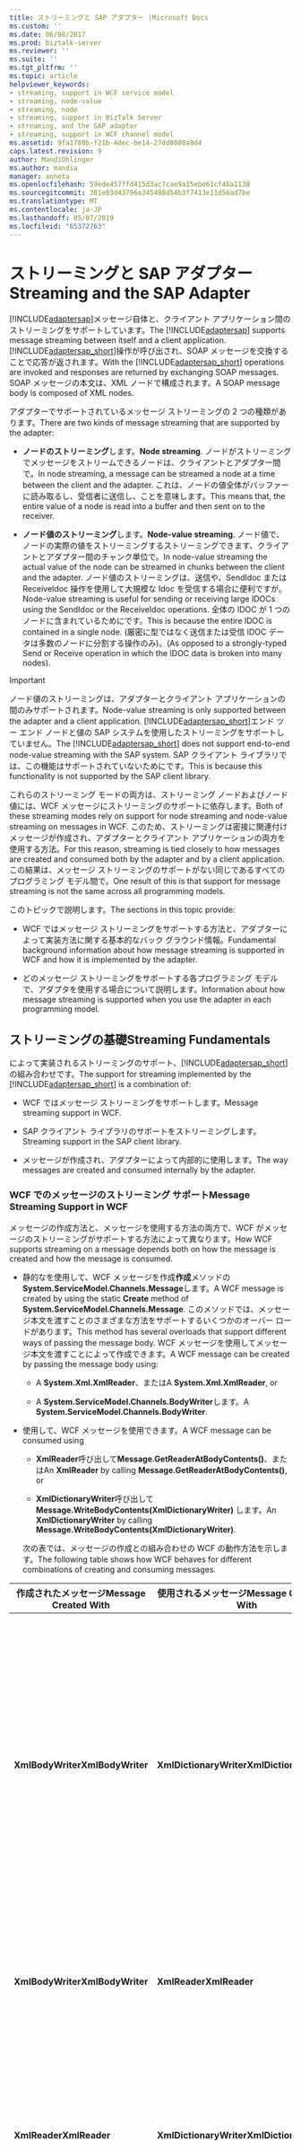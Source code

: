 ```yaml
---
title: ストリーミングと SAP アダプター |Microsoft Docs
ms.custom: ''
ms.date: 06/08/2017
ms.prod: biztalk-server
ms.reviewer: ''
ms.suite: ''
ms.tgt_pltfrm: ''
ms.topic: article
helpviewer_keywords:
- streaming, support in WCF service model
- streaming, node-value
- streaming, node
- streaming, support in BizTalk Server
- streaming, and the SAP adapter
- streaming, support in WCF channel model
ms.assetid: 9fa1788b-f21b-4dec-be14-27dd8080a9d4
caps.latest.revision: 9
author: MandiOhlinger
ms.author: mandia
manager: anneta
ms.openlocfilehash: 59ede457ffd415d3ac7cae9a15ebe61cf46a1138
ms.sourcegitcommit: 381e83d43796a345488d54b3f7413e11d56ad7be
ms.translationtype: MT
ms.contentlocale: ja-JP
ms.lasthandoff: 05/07/2019
ms.locfileid: "65372763"
---
```

# <a name="streaming-and-the-sap-adapter"></a><span data-ttu-id="be447-102">ストリーミングと SAP アダプター</span><span class="sxs-lookup"><span data-stu-id="be447-102">Streaming and the SAP Adapter</span></span>
<span data-ttu-id="be447-103">[!INCLUDE[adaptersap](../../includes/adaptersap-md.md)]メッセージ自体と、クライアント アプリケーション間のストリーミングをサポートしています。</span><span class="sxs-lookup"><span data-stu-id="be447-103">The [!INCLUDE[adaptersap](../../includes/adaptersap-md.md)] supports message streaming between itself and a client application.</span></span> <span data-ttu-id="be447-104">[!INCLUDE[adaptersap_short](../../includes/adaptersap-short-md.md)]操作が呼び出され、SOAP メッセージを交換することで応答が返されます。</span><span class="sxs-lookup"><span data-stu-id="be447-104">With the [!INCLUDE[adaptersap_short](../../includes/adaptersap-short-md.md)] operations are invoked and responses are returned by exchanging SOAP messages.</span></span> <span data-ttu-id="be447-105">SOAP メッセージの本文は、XML ノードで構成されます。</span><span class="sxs-lookup"><span data-stu-id="be447-105">A SOAP message body is composed of XML nodes.</span></span>  
  
 <span data-ttu-id="be447-106">アダプターでサポートされているメッセージ ストリーミングの 2 つの種類があります。</span><span class="sxs-lookup"><span data-stu-id="be447-106">There are two kinds of message streaming that are supported by the adapter:</span></span>  
  
-   <span data-ttu-id="be447-107">**ノードのストリーミング**します。</span><span class="sxs-lookup"><span data-stu-id="be447-107">**Node streaming**.</span></span> <span data-ttu-id="be447-108">ノードがストリーミングでメッセージをストリームできるノードは、クライアントとアダプター間で。</span><span class="sxs-lookup"><span data-stu-id="be447-108">In node streaming, a message can be streamed a node at a time between the client and the adapter.</span></span> <span data-ttu-id="be447-109">これは、ノードの値全体がバッファーに読み取るし、受信者に送信し、ことを意味します。</span><span class="sxs-lookup"><span data-stu-id="be447-109">This means that, the entire value of a node is read into a buffer and then sent on to the receiver.</span></span>  
  
-   <span data-ttu-id="be447-110">**ノード値のストリーミング**します。</span><span class="sxs-lookup"><span data-stu-id="be447-110">**Node-value streaming**.</span></span> <span data-ttu-id="be447-111">ノード値で、ノードの実際の値をストリーミングするストリーミングできます、クライアントとアダプター間のチャンク単位で。</span><span class="sxs-lookup"><span data-stu-id="be447-111">In node-value streaming the actual value of the node can be streamed in chunks between the client and the adapter.</span></span> <span data-ttu-id="be447-112">ノード値のストリーミングは、送信や、SendIdoc または ReceiveIdoc 操作を使用して大規模な Idoc を受信する場合に便利ですが。</span><span class="sxs-lookup"><span data-stu-id="be447-112">Node-value streaming is useful for sending or receiving large IDOCs using the SendIdoc or the ReceiveIdoc operations.</span></span> <span data-ttu-id="be447-113">全体の IDOC が 1 つのノードに含まれているためにです。</span><span class="sxs-lookup"><span data-stu-id="be447-113">This is because the entire IDOC is contained in a single node.</span></span> <span data-ttu-id="be447-114">(厳密に型ではなく送信または受信 IDOC データは多数のノードに分割する操作のみ)。</span><span class="sxs-lookup"><span data-stu-id="be447-114">(As opposed to a strongly-typed Send or Receive operation in which the IDOC data is broken into many nodes).</span></span>  
  
> [!IMPORTANT]
>  <span data-ttu-id="be447-115">ノード値のストリーミングは、アダプターとクライアント アプリケーションの間のみサポートされます。</span><span class="sxs-lookup"><span data-stu-id="be447-115">Node-value streaming is only supported between the adapter and a client application.</span></span> <span data-ttu-id="be447-116">[!INCLUDE[adaptersap_short](../../includes/adaptersap-short-md.md)]エンド ツー エンド ノードと値の SAP システムを使用したストリーミングをサポートしていません。</span><span class="sxs-lookup"><span data-stu-id="be447-116">The [!INCLUDE[adaptersap_short](../../includes/adaptersap-short-md.md)] does not support end-to-end node-value streaming with the SAP system.</span></span> <span data-ttu-id="be447-117">SAP クライアント ライブラリでは、この機能はサポートされていないためにです。</span><span class="sxs-lookup"><span data-stu-id="be447-117">This is because this functionality is not supported by the SAP client library.</span></span>  
  
 <span data-ttu-id="be447-118">これらのストリーミング モードの両方は、ストリーミング ノードおよびノード値には、WCF メッセージにストリーミングのサポートに依存します。</span><span class="sxs-lookup"><span data-stu-id="be447-118">Both of these streaming modes rely on support for node streaming and node-value streaming on messages in WCF.</span></span> <span data-ttu-id="be447-119">このため、ストリーミングは密接に関連付けメッセージが作成され、アダプターとクライアント アプリケーションの両方を使用する方法。</span><span class="sxs-lookup"><span data-stu-id="be447-119">For this reason, streaming is tied closely to how messages are created and consumed both by the adapter and by a client application.</span></span> <span data-ttu-id="be447-120">この結果は、メッセージ ストリーミングのサポートがない同じであるすべてのプログラミング モデル間で。</span><span class="sxs-lookup"><span data-stu-id="be447-120">One result of this is that support for message streaming is not the same across all programming models.</span></span>  
  
 <span data-ttu-id="be447-121">このトピックで説明します。</span><span class="sxs-lookup"><span data-stu-id="be447-121">The sections in this topic provide:</span></span>  
  
-   <span data-ttu-id="be447-122">WCF ではメッセージ ストリーミングをサポートする方法と、アダプターによって実装方法に関する基本的なバック グラウンド情報。</span><span class="sxs-lookup"><span data-stu-id="be447-122">Fundamental background information about how message streaming is supported in WCF and how it is implemented by the adapter.</span></span>  
  
-   <span data-ttu-id="be447-123">どのメッセージ ストリーミングをサポートする各プログラミング モデルで、アダプタを使用する場合について説明します。</span><span class="sxs-lookup"><span data-stu-id="be447-123">Information about how message streaming is supported when you use the adapter in each programming model.</span></span>  
  
## <a name="streaming-fundamentals"></a><span data-ttu-id="be447-124">ストリーミングの基礎</span><span class="sxs-lookup"><span data-stu-id="be447-124">Streaming Fundamentals</span></span>  
 <span data-ttu-id="be447-125">によって実装されるストリーミングのサポート、[!INCLUDE[adaptersap_short](../../includes/adaptersap-short-md.md)]の組み合わせです。</span><span class="sxs-lookup"><span data-stu-id="be447-125">The support for streaming implemented by the [!INCLUDE[adaptersap_short](../../includes/adaptersap-short-md.md)] is a combination of:</span></span>  
  
-   <span data-ttu-id="be447-126">WCF ではメッセージ ストリーミングをサポートします。</span><span class="sxs-lookup"><span data-stu-id="be447-126">Message streaming support in WCF.</span></span>  
  
-   <span data-ttu-id="be447-127">SAP クライアント ライブラリのサポートをストリーミングします。</span><span class="sxs-lookup"><span data-stu-id="be447-127">Streaming support in the SAP client library.</span></span>  
  
-   <span data-ttu-id="be447-128">メッセージが作成され、アダプターによって内部的に使用します。</span><span class="sxs-lookup"><span data-stu-id="be447-128">The way messages are created and consumed internally by the adapter.</span></span>  
  
### <a name="message-streaming-support-in-wcf"></a><span data-ttu-id="be447-129">WCF でのメッセージのストリーミング サポート</span><span class="sxs-lookup"><span data-stu-id="be447-129">Message Streaming Support in WCF</span></span>  
 <span data-ttu-id="be447-130">メッセージの作成方法と、メッセージを使用する方法の両方で、WCF がメッセージのストリーミングがサポートする方法によって異なります。</span><span class="sxs-lookup"><span data-stu-id="be447-130">How WCF supports streaming on a message depends both on how the message is created and how the message is consumed.</span></span>  
  
- <span data-ttu-id="be447-131">静的なを使用して、WCF メッセージを作成**作成**メソッドの**System.ServiceModel.Channels.Message**します。</span><span class="sxs-lookup"><span data-stu-id="be447-131">A WCF message is created by using the static **Create** method of **System.ServiceModel.Channels.Message**.</span></span> <span data-ttu-id="be447-132">このメソッドでは、メッセージ本文を渡すことのさまざまな方法をサポートするいくつかのオーバー ロードがあります。</span><span class="sxs-lookup"><span data-stu-id="be447-132">This method has several overloads that support different ways of passing the message body.</span></span> <span data-ttu-id="be447-133">WCF メッセージを使用してメッセージ本文を渡すことによって作成できます。</span><span class="sxs-lookup"><span data-stu-id="be447-133">A WCF message can be created by passing the message body using:</span></span>  
  
  -   <span data-ttu-id="be447-134">A **System.Xml.XmlReader**、または</span><span class="sxs-lookup"><span data-stu-id="be447-134">A **System.Xml.XmlReader**, or</span></span>  
  
  -   <span data-ttu-id="be447-135">A **System.ServiceModel.Channels.BodyWriter**します。</span><span class="sxs-lookup"><span data-stu-id="be447-135">A **System.ServiceModel.Channels.BodyWriter**.</span></span>  
  
- <span data-ttu-id="be447-136">使用して、WCF メッセージを使用できます。</span><span class="sxs-lookup"><span data-stu-id="be447-136">A WCF message can be consumed using</span></span>  
  
  -   <span data-ttu-id="be447-137">**XmlReader**呼び出して**Message.GetReaderAtBodyContents()**、または</span><span class="sxs-lookup"><span data-stu-id="be447-137">An **XmlReader** by calling **Message.GetReaderAtBodyContents()**, or</span></span>  
  
  -   <span data-ttu-id="be447-138">**XmlDictionaryWriter**呼び出して**Message.WriteBodyContents(XmlDictionaryWriter)** します。</span><span class="sxs-lookup"><span data-stu-id="be447-138">An **XmlDictionaryWriter** by calling **Message.WriteBodyContents(XmlDictionaryWriter)**.</span></span>  
  
  <span data-ttu-id="be447-139">次の表では、メッセージの作成との組み合わせの WCF の動作方法を示します。</span><span class="sxs-lookup"><span data-stu-id="be447-139">The following table shows how WCF behaves for different combinations of creating and consuming messages.</span></span>  
  
|<span data-ttu-id="be447-140">作成されたメッセージ</span><span class="sxs-lookup"><span data-stu-id="be447-140">Message Created With</span></span>|<span data-ttu-id="be447-141">使用されるメッセージ</span><span class="sxs-lookup"><span data-stu-id="be447-141">Message Consumed With</span></span>|<span data-ttu-id="be447-142">WCF の動作</span><span class="sxs-lookup"><span data-stu-id="be447-142">WCF Behavior</span></span>|  
|--------------------------|---------------------------|------------------|  
|<span data-ttu-id="be447-143">**XmlBodyWriter**</span><span class="sxs-lookup"><span data-stu-id="be447-143">**XmlBodyWriter**</span></span>|<span data-ttu-id="be447-144">**XmlDictionaryWriter**</span><span class="sxs-lookup"><span data-stu-id="be447-144">**XmlDictionaryWriter**</span></span>|<span data-ttu-id="be447-145">**ノード値のストリーミング**はサポートされています。</span><span class="sxs-lookup"><span data-stu-id="be447-145">**Node-value streaming** is supported.</span></span> <span data-ttu-id="be447-146">WCF は、ストリーミングを実現するための 2 つのライターをパイプ処理します。</span><span class="sxs-lookup"><span data-stu-id="be447-146">WCF pipes the two writers together to enable streaming.</span></span> <span data-ttu-id="be447-147">両方の**XmlBodyWriter**と**XmlDictionaryWriter**ノード値が発生するストリーミングをサポートする必要があります。</span><span class="sxs-lookup"><span data-stu-id="be447-147">Both the **XmlBodyWriter** and the **XmlDictionaryWriter** must support node-value streaming for it to occur.</span></span>|  
|<span data-ttu-id="be447-148">**XmlBodyWriter**</span><span class="sxs-lookup"><span data-stu-id="be447-148">**XmlBodyWriter**</span></span>|<span data-ttu-id="be447-149">**XmlReader**</span><span class="sxs-lookup"><span data-stu-id="be447-149">**XmlReader**</span></span>|<span data-ttu-id="be447-150">**ノードのストリーミング**はサポートされています。</span><span class="sxs-lookup"><span data-stu-id="be447-150">**Node streaming** is supported.</span></span> <span data-ttu-id="be447-151">WCF を内部的にバッファー、 **XmlReader**します。</span><span class="sxs-lookup"><span data-stu-id="be447-151">WCF internally buffers the **XmlReader**.</span></span>|  
|<span data-ttu-id="be447-152">**XmlReader**</span><span class="sxs-lookup"><span data-stu-id="be447-152">**XmlReader**</span></span>|<span data-ttu-id="be447-153">**XmlDictionaryWriter**</span><span class="sxs-lookup"><span data-stu-id="be447-153">**XmlDictionaryWriter**</span></span>|<span data-ttu-id="be447-154">**ノードのストリーミング**はサポートされています。</span><span class="sxs-lookup"><span data-stu-id="be447-154">**Node streaming** is supported.</span></span> <span data-ttu-id="be447-155">WCF を内部的にバッファー、 **XmlReader**にコールバックし、 **XmlDictionaryWriter**します。</span><span class="sxs-lookup"><span data-stu-id="be447-155">WCF internally buffers the **XmlReader** and calls back into the **XmlDictionaryWriter**.</span></span>|  
|<span data-ttu-id="be447-156">**XmlReader**</span><span class="sxs-lookup"><span data-stu-id="be447-156">**XmlReader**</span></span>|<span data-ttu-id="be447-157">**XmlReader**</span><span class="sxs-lookup"><span data-stu-id="be447-157">**XmlReader**</span></span>|<span data-ttu-id="be447-158">**ノードのストリーミング**はサポートされています。</span><span class="sxs-lookup"><span data-stu-id="be447-158">**Node streaming** is supported.</span></span> <span data-ttu-id="be447-159">WCF を内部的にバッファー、 **XmlReader**します。</span><span class="sxs-lookup"><span data-stu-id="be447-159">WCF internally buffers the **XmlReader**.</span></span>|  
  
### <a name="streaming-support-in-the-sap-client-library"></a><span data-ttu-id="be447-160">SAP クライアント ライブラリでのストリーミング サポート</span><span class="sxs-lookup"><span data-stu-id="be447-160">Streaming Support in the SAP Client Library</span></span>  
 <span data-ttu-id="be447-161">SAP クライアント ライブラリは、ストリーミングをサポートしていません。</span><span class="sxs-lookup"><span data-stu-id="be447-161">The SAP client library does not support streaming.</span></span> <span data-ttu-id="be447-162">そのためノードと値のエンド ツー エンドのストリーミングはサポートされていませんが、[!INCLUDE[adaptersap_short](../../includes/adaptersap-short-md.md)]します。</span><span class="sxs-lookup"><span data-stu-id="be447-162">Therefore end-to-end node-value streaming is not supported by the [!INCLUDE[adaptersap_short](../../includes/adaptersap-short-md.md)].</span></span>  
  
### <a name="internal-message-handling-by-the-adapter"></a><span data-ttu-id="be447-163">内部のメッセージがアダプターによって処理</span><span class="sxs-lookup"><span data-stu-id="be447-163">Internal Message Handling by the Adapter</span></span>  
 <span data-ttu-id="be447-164">アダプターでは、次の方法では、ストリーミングがサポートされています。</span><span class="sxs-lookup"><span data-stu-id="be447-164">The adapter supports streaming in the following manner:</span></span>  
  
-   <span data-ttu-id="be447-165">アダプターのカスタム実装を使用して、クライアントから受信した SendIdDoc 要求メッセージを消費する**XmlDictionaryWriter**します。</span><span class="sxs-lookup"><span data-stu-id="be447-165">The adapter consumes the SendIdDoc request message received from the client by using a custom implementation of **XmlDictionaryWriter**.</span></span> <span data-ttu-id="be447-166">使用してクライアントから受信したその他のすべてのメッセージを消費する**XmlReader**します。</span><span class="sxs-lookup"><span data-stu-id="be447-166">It consumes all other messages received from the client using an **XmlReader**.</span></span>  
  
-   <span data-ttu-id="be447-167">アダプターのカスタム実装を使用して、クライアントに送信する ReceiveIdoc 要求メッセージを作成します**XmlBodyWriter**します。</span><span class="sxs-lookup"><span data-stu-id="be447-167">The adapter creates the ReceiveIdoc request message that it sends to the client by using a custom implementation of **XmlBodyWriter**.</span></span> <span data-ttu-id="be447-168">使用してクライアントに送信されるその他のすべてのメッセージを作成、 **XmlReader**します。</span><span class="sxs-lookup"><span data-stu-id="be447-168">It creates all other messages that it sends to the client using an **XmlReader**.</span></span>  
  
## <a name="streaming-support-in-the-wcf-channel-model"></a><span data-ttu-id="be447-169">WCF チャネル モデルでのストリーミング サポート</span><span class="sxs-lookup"><span data-stu-id="be447-169">Streaming Support in the WCF Channel Model</span></span>  
 <span data-ttu-id="be447-170">次の表では、WCF チャネル モデルのストリーミングをサポートする方法の詳細について説明します。</span><span class="sxs-lookup"><span data-stu-id="be447-170">The following table provides detailed information about how streaming is supported in the WCF channel model.</span></span>  
  
|<span data-ttu-id="be447-171">演算</span><span class="sxs-lookup"><span data-stu-id="be447-171">Operation</span></span>|<span data-ttu-id="be447-172">ノードのストリーミング</span><span class="sxs-lookup"><span data-stu-id="be447-172">Node Streaming</span></span>|<span data-ttu-id="be447-173">ノード値のストリーミング</span><span class="sxs-lookup"><span data-stu-id="be447-173">Node-Value Streaming</span></span>|<span data-ttu-id="be447-174">説明</span><span class="sxs-lookup"><span data-stu-id="be447-174">Description</span></span>|  
|---------------|--------------------|---------------------------|-----------------|  
|<span data-ttu-id="be447-175">(アダプターのクライアント) からの送信の RFC および BAPI 操作</span><span class="sxs-lookup"><span data-stu-id="be447-175">Outbound RFC and BAPI operations (from the client to the adapter)</span></span>|<span data-ttu-id="be447-176">サポートされていません</span><span class="sxs-lookup"><span data-stu-id="be447-176">Not supported</span></span>|<span data-ttu-id="be447-177">サポートされていません</span><span class="sxs-lookup"><span data-stu-id="be447-177">Not supported</span></span>||  
|<span data-ttu-id="be447-178">(アダプターのクライアント) から送信 tRFC 操作</span><span class="sxs-lookup"><span data-stu-id="be447-178">Outbound tRFC operations (from the client to the adapter)</span></span>|<span data-ttu-id="be447-179">サポートされていません</span><span class="sxs-lookup"><span data-stu-id="be447-179">Not supported</span></span>|<span data-ttu-id="be447-180">サポートされていません</span><span class="sxs-lookup"><span data-stu-id="be447-180">Not supported</span></span>||  
|<span data-ttu-id="be447-181">IDOC の送信操作が (厳密に型指定)</span><span class="sxs-lookup"><span data-stu-id="be447-181">IDOC Send operation (strongly typed)</span></span>|<span data-ttu-id="be447-182">サポートされていません</span><span class="sxs-lookup"><span data-stu-id="be447-182">Not supported</span></span>|<span data-ttu-id="be447-183">サポートされていません</span><span class="sxs-lookup"><span data-stu-id="be447-183">Not supported</span></span>||  
|<span data-ttu-id="be447-184">IDOC の受信操作が (厳密に型指定)</span><span class="sxs-lookup"><span data-stu-id="be447-184">IDOC Receive operation (strongly typed)</span></span>|<span data-ttu-id="be447-185">Supported</span><span class="sxs-lookup"><span data-stu-id="be447-185">Supported</span></span>|<span data-ttu-id="be447-186">サポートされていません</span><span class="sxs-lookup"><span data-stu-id="be447-186">Not supported</span></span>||  
|<span data-ttu-id="be447-187">SendIdoc 操作 (文字列)</span><span class="sxs-lookup"><span data-stu-id="be447-187">SendIdoc operation (string)</span></span>|<span data-ttu-id="be447-188">Supported</span><span class="sxs-lookup"><span data-stu-id="be447-188">Supported</span></span>|<span data-ttu-id="be447-189">Supported</span><span class="sxs-lookup"><span data-stu-id="be447-189">Supported</span></span>|<span data-ttu-id="be447-190">アダプターを使用して、 **XmlDictionaryWriter**要求メッセージを処理します。</span><span class="sxs-lookup"><span data-stu-id="be447-190">The adapter uses an **XmlDictionaryWriter** to consume the request message.</span></span> <span data-ttu-id="be447-191">クライアントがメッセージを作成する場合、 **BodyWriter**ノードと値のアダプターに、クライアントからのストリーミングに発生します。</span><span class="sxs-lookup"><span data-stu-id="be447-191">If the client creates the message with a **BodyWriter**, node-value streaming from the client to the adapter occurs.</span></span>|  
|<span data-ttu-id="be447-192">ReceiveIdoc 操作 (文字列)</span><span class="sxs-lookup"><span data-stu-id="be447-192">ReceiveIdoc operation (string)</span></span>|<span data-ttu-id="be447-193">Supported</span><span class="sxs-lookup"><span data-stu-id="be447-193">Supported</span></span>|<span data-ttu-id="be447-194">Supported</span><span class="sxs-lookup"><span data-stu-id="be447-194">Supported</span></span>|<span data-ttu-id="be447-195">アダプターを使用して、 **BodyWriter**要求メッセージを作成します。</span><span class="sxs-lookup"><span data-stu-id="be447-195">The adapter uses a **BodyWriter** to create the request message.</span></span> <span data-ttu-id="be447-196">クライアントがメッセージを使用して、使用する場合、 **XmlDictionaryWriter**ノードと値をクライアントにアダプターからのストリーミングに発生します。</span><span class="sxs-lookup"><span data-stu-id="be447-196">If the client consumes the message using an **XmlDictionaryWriter**, node-value streaming from the adapter to the client occurs.</span></span>|  
|<span data-ttu-id="be447-197">RFC 操作を受信します。</span><span class="sxs-lookup"><span data-stu-id="be447-197">Inbound RFC operations</span></span>|<span data-ttu-id="be447-198">サポートされていません</span><span class="sxs-lookup"><span data-stu-id="be447-198">Not supported</span></span>|<span data-ttu-id="be447-199">サポートされていません</span><span class="sxs-lookup"><span data-stu-id="be447-199">Not supported</span></span>||  
|<span data-ttu-id="be447-200">受信 tRFC 操作</span><span class="sxs-lookup"><span data-stu-id="be447-200">Inbound tRFC operations</span></span>|<span data-ttu-id="be447-201">サポートされていません</span><span class="sxs-lookup"><span data-stu-id="be447-201">Not supported</span></span>|<span data-ttu-id="be447-202">サポートされていません</span><span class="sxs-lookup"><span data-stu-id="be447-202">Not supported</span></span>||  
  
 <span data-ttu-id="be447-203">ノード値を送信し、SendIdoc および ReceiveIdoc 操作を使用してフラット ファイル (string) Idoc を受信するコードでは、ストリーミングを実装する方法については、次を参照してください。 [WCF チャネル モデルを使用して SAP でのフラット ファイル Idoc の Stream](../../adapters-and-accelerators/adapter-sap/stream-flat-file-idocs-in-sap-using-the-wcf-channel-model.md)します。</span><span class="sxs-lookup"><span data-stu-id="be447-203">For information about how to implement node-value streaming in your code to send and receive flat file (string) IDOCs using the SendIdoc and ReceiveIdoc operations, see [Stream Flat-File IDOCs in SAP using the WCF Channel Model](../../adapters-and-accelerators/adapter-sap/stream-flat-file-idocs-in-sap-using-the-wcf-channel-model.md).</span></span>  
  
## <a name="streaming-support-in-the-wcf-service-model"></a><span data-ttu-id="be447-204">WCF サービス モデルでのストリーミング サポート</span><span class="sxs-lookup"><span data-stu-id="be447-204">Streaming Support in the WCF Service Model</span></span>  
 <span data-ttu-id="be447-205">メッセージの XML 表現とメッセージのマネージ コード オブジェクトの表現の間を逆シリアル化のシリアル化とは、メッセージ全体をメモリに読み書きが必要です。</span><span class="sxs-lookup"><span data-stu-id="be447-205">Serializing and deserializing between the XML representation of a message and the managed code object representation of that message requires writing and reading the entire message into memory.</span></span> <span data-ttu-id="be447-206">このため、ストリーミング ノードもノード値のストリーミングもが WCF サービス モデルからサポートされます。</span><span class="sxs-lookup"><span data-stu-id="be447-206">For this reason, neither node streaming nor node-value streaming is supported from the WCF service model.</span></span>  
  
## <a name="streaming-support-in-biztalk-server"></a><span data-ttu-id="be447-207">BizTalk Server でのストリーミング サポート</span><span class="sxs-lookup"><span data-stu-id="be447-207">Streaming Support in BizTalk Server</span></span>  
 <span data-ttu-id="be447-208">次の表では、BizTalk Server でのストリーミングのサポートについての詳細について説明します。</span><span class="sxs-lookup"><span data-stu-id="be447-208">The following table provides detailed information about how streaming is supported in BizTalk Server.</span></span>  
  
|<span data-ttu-id="be447-209">演算</span><span class="sxs-lookup"><span data-stu-id="be447-209">Operation</span></span>|<span data-ttu-id="be447-210">ノードのストリーミング</span><span class="sxs-lookup"><span data-stu-id="be447-210">Node Streaming</span></span>|<span data-ttu-id="be447-211">ノード値のストリーミング</span><span class="sxs-lookup"><span data-stu-id="be447-211">Node-Value Streaming</span></span>|<span data-ttu-id="be447-212">説明</span><span class="sxs-lookup"><span data-stu-id="be447-212">Description</span></span>|  
|---------------|--------------------|---------------------------|-----------------|  
|<span data-ttu-id="be447-213">(アダプターのクライアント) からの RFC および BAPI の操作</span><span class="sxs-lookup"><span data-stu-id="be447-213">RFC and BAPI operations (from the client to the adapter)</span></span>|<span data-ttu-id="be447-214">サポートされていません</span><span class="sxs-lookup"><span data-stu-id="be447-214">Not supported</span></span>|<span data-ttu-id="be447-215">サポートされていません</span><span class="sxs-lookup"><span data-stu-id="be447-215">Not supported</span></span>||  
|<span data-ttu-id="be447-216">tRFC 操作 (アダプターのクライアント) から</span><span class="sxs-lookup"><span data-stu-id="be447-216">tRFC operations (from the client to the adapter)</span></span>|<span data-ttu-id="be447-217">サポートされていません</span><span class="sxs-lookup"><span data-stu-id="be447-217">Not supported</span></span>|<span data-ttu-id="be447-218">サポートされていません</span><span class="sxs-lookup"><span data-stu-id="be447-218">Not supported</span></span>||  
|<span data-ttu-id="be447-219">IDOC の送信操作が (厳密に型指定)</span><span class="sxs-lookup"><span data-stu-id="be447-219">IDOC Send operation (strongly typed)</span></span>|<span data-ttu-id="be447-220">サポートされていません</span><span class="sxs-lookup"><span data-stu-id="be447-220">Not supported</span></span>|<span data-ttu-id="be447-221">サポートされていません</span><span class="sxs-lookup"><span data-stu-id="be447-221">Not supported</span></span>||  
|<span data-ttu-id="be447-222">IDOC の受信操作が (厳密に型指定)</span><span class="sxs-lookup"><span data-stu-id="be447-222">IDOC Receive operation (strongly typed)</span></span>|<span data-ttu-id="be447-223">Supported</span><span class="sxs-lookup"><span data-stu-id="be447-223">Supported</span></span>|<span data-ttu-id="be447-224">サポートされていません</span><span class="sxs-lookup"><span data-stu-id="be447-224">Not supported</span></span>||  
|<span data-ttu-id="be447-225">SendIdoc 操作 (文字列)</span><span class="sxs-lookup"><span data-stu-id="be447-225">SendIdoc operation (string)</span></span>|<span data-ttu-id="be447-226">Supported</span><span class="sxs-lookup"><span data-stu-id="be447-226">Supported</span></span>|<span data-ttu-id="be447-227">Supported</span><span class="sxs-lookup"><span data-stu-id="be447-227">Supported</span></span>|<span data-ttu-id="be447-228">Wcf-custom アダプターを使用して、 **BodyWriter**ノード値のストリーミングをサポートするために、要求メッセージを作成します。</span><span class="sxs-lookup"><span data-stu-id="be447-228">The WCF-Custom adapter uses a **BodyWriter** to create the request message, so node-value streaming is supported.</span></span>|  
|<span data-ttu-id="be447-229">ReceiveIdoc 操作 (文字列)</span><span class="sxs-lookup"><span data-stu-id="be447-229">ReceiveIdoc operation (string)</span></span>|<span data-ttu-id="be447-230">Supported</span><span class="sxs-lookup"><span data-stu-id="be447-230">Supported</span></span>|<span data-ttu-id="be447-231">Supported</span><span class="sxs-lookup"><span data-stu-id="be447-231">Supported</span></span>|<span data-ttu-id="be447-232">Wcf-custom アダプターを使用して、 **XmlDictionaryWriter**ノード値のストリーミングをサポートするために、要求メッセージを使用します。</span><span class="sxs-lookup"><span data-stu-id="be447-232">The WCF-Custom adapter uses an **XmlDictionaryWriter** to consume the request message, so node-value streaming is supported.</span></span>|  
|<span data-ttu-id="be447-233">RFC 操作を受信します。</span><span class="sxs-lookup"><span data-stu-id="be447-233">Inbound RFC operations</span></span>|<span data-ttu-id="be447-234">サポートされていません</span><span class="sxs-lookup"><span data-stu-id="be447-234">Not supported</span></span>|<span data-ttu-id="be447-235">サポートされていません</span><span class="sxs-lookup"><span data-stu-id="be447-235">Not supported</span></span>||  
|<span data-ttu-id="be447-236">受信 tRFC 操作</span><span class="sxs-lookup"><span data-stu-id="be447-236">Inbound tRFC operations</span></span>|<span data-ttu-id="be447-237">サポートされていません</span><span class="sxs-lookup"><span data-stu-id="be447-237">Not supported</span></span>|<span data-ttu-id="be447-238">サポートされていません</span><span class="sxs-lookup"><span data-stu-id="be447-238">Not supported</span></span>||  
  
## <a name="see-also"></a><span data-ttu-id="be447-239">参照</span><span class="sxs-lookup"><span data-stu-id="be447-239">See Also</span></span>  
[<span data-ttu-id="be447-240">SAP アプリケーションを開発する</span><span class="sxs-lookup"><span data-stu-id="be447-240">Develop your SAP applications</span></span>](../../adapters-and-accelerators/adapter-sap/develop-your-sap-applications.md)
